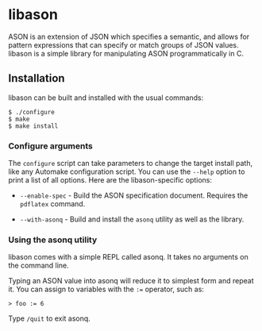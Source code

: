 # libason #

ASON is an extension of JSON which specifies a semantic, and allows for pattern
expressions that can specify or match groups of JSON values. libason is a
simple library for manipulating ASON programmatically in C.

## Installation ##
libason can be built and installed with the usual commands:

~~~
$ ./configure
$ make
$ make install
~~~

### Configure arguments ###
The `configure` script can take parameters to change the target install path,
like any Automake configuration script. You can use the `--help` option to
print a list of all options. Here are the libason-specific options:

* `--enable-spec` - Build the ASON specification document. Requires the
  `pdflatex` command.

* `--with-asonq` - Build and install the `asonq` utility as well as the
  library.

### Using the asonq utility ###
libason comes with a simple REPL called asonq. It takes no arguments on the
command line.

Typing an ASON value into asonq will reduce it to simplest form and repeat it.
You can assign to variables with the `:=` operator, such as:

	> foo := 6

Type `/quit` to exit asonq.
